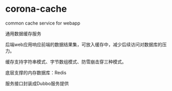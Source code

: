 # corona-cache
common cache service for webapp

通用数据缓存服务

后端web应用响应前端的数据结果集，可放入缓存中，减少后续访问对数据库的压力。

缓存支持字符串模式、字节数组模式、防雪崩击穿三种模式。

底层支撑的内存数据库：Redis

服务接口封装成Dubbo服务提供
